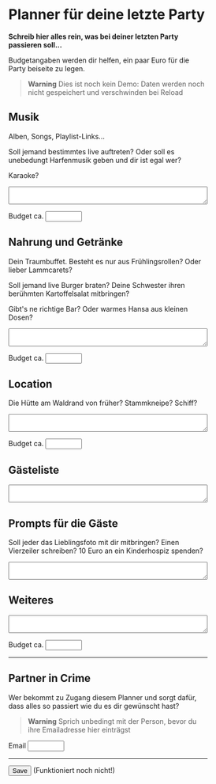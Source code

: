 # Planner für deine letzte Party

**Schreib hier alles rein, was bei deiner letzten Party passieren soll...**

Budgetangaben werden dir helfen, ein paar Euro für die Party beiseite zu legen.


> **Warning**
> Dies ist noch kein Demo: Daten werden noch nicht gespeichert und verschwinden bei Reload

## Musik

Alben, Songs, Playlist-Links...

Soll jemand bestimmtes live auftreten? Oder soll es unebedungt Harfenmusik geben und dir ist egal wer?

Karaoke?

<textarea>
</textarea>

Budget ca.
<input type="number" />


## Nahrung und Getränke

Dein Traumbuffet. Besteht es nur aus Frühlingsrollen? Oder lieber Lammcarets?

Soll jemand live Burger braten? Deine Schwester ihren berühmten Kartoffelsalat mitbringen?

Gibt's ne richtige Bar? Oder warmes Hansa aus kleinen Dosen?

<textarea>
</textarea>

Budget ca.
<input type="number" />

## Location

Die Hütte am Waldrand von früher? Stammkneipe? Schiff?

<textarea>
</textarea>

Budget ca.
<input type="number" />

## Gästeliste

<textarea>
</textarea>


## Prompts für die Gäste

Soll jeder das Lieblingsfoto mit dir mitbringen? Einen Vierzeiler schreiben? 10 Euro an ein Kinderhospiz spenden? 

<textarea>
</textarea>

## Weiteres

<textarea>
</textarea>

Budget ca.
<input type="number" />

---

## Partner in Crime

Wer bekommt zu Zugang diesem Planner und sorgt dafür, dass alles so passiert wie du es dir gewünscht hast?

> **Warning**
> Sprich unbedingt mit der Person, bevor du ihre Emailadresse hier einträgst

Email
<input type="email" />

---

<button>Save</button> (Funktioniert noch nicht!)


<style>
* { box-sizing: border-box; }
input { width: 10ch; }
textarea { width: 100%;}
</style>

<link rel="stylesheet" href="https://afknapping.de/css.css">
